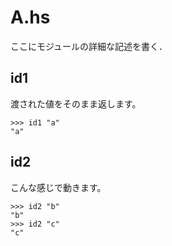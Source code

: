 # A.hs

ここにモジュールの詳細な記述を書く．

## id1

渡された値をそのまま返します。

	>>> id1 "a"
	"a"
## id2 

こんな感じで動きます。

	>>> id2 "b"
	"b"
	>>> id2 "c"
	"c"


